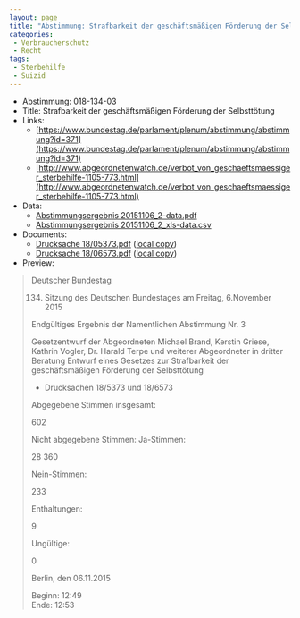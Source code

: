 ```yaml
---
layout: page
title: "Abstimmung: Strafbarkeit der geschäftsmäßigen Förderung der Selbsttötung"
categories:
 - Verbraucherschutz
 - Recht
tags:
 - Sterbehilfe
 - Suizid
---
```


* Abstimmung: 018-134-03
* Title: Strafbarkeit der geschäftsmäßigen Förderung der Selbsttötung
* Links: 
    * [https://www.bundestag.de/parlament/plenum/abstimmung/abstimmung?id=371](https://www.bundestag.de/parlament/plenum/abstimmung/abstimmung?id=371)
    * [http://www.abgeordnetenwatch.de/verbot_von_geschaeftsmaessiger_sterbehilfe-1105-773.html](http://www.abgeordnetenwatch.de/verbot_von_geschaeftsmaessiger_sterbehilfe-1105-773.html)
* Data: 
    * [Abstimmungsergebnis 20151106_2-data.pdf](/res/abstimmungsliste/20151106_2-data.pdf)
    * [Abstimmungsergebnis 20151106_2_xls-data.csv](/res/abstimmungsliste/analyses/20151106_2_xls-data.csv)
* Documents: 
    * [Drucksache 18/05373.pdf](http://dip21.bundestag.de/dip21/btd/18/053/1805373.pdf) ([local copy](/res/abstimmungsdaten/018-134-03/1805373.pdf))
    * [Drucksache 18/06573.pdf](http://dip21.bundestag.de/dip21/btd/18/065/1806573.pdf) ([local copy](/res/abstimmungsdaten/018-134-03/1806573.pdf))
* Preview: 
> Deutscher Bundestag
> 
> 134. Sitzung des Deutschen Bundestages
> am Freitag, 6.November 2015
> 
> Endgültiges Ergebnis der Namentlichen Abstimmung Nr. 3
> 
> Gesetzentwurf der Abgeordneten Michael Brand, Kerstin Griese, Kathrin Vogler, Dr. Harald
> Terpe und weiterer Abgeordneter in dritter Beratung
> Entwurf eines Gesetzes zur Strafbarkeit der geschäftsmäßigen Förderung der Selbsttötung
> - Drucksachen 18/5373 und 18/6573
> 
> Abgegebene Stimmen insgesamt:
> 
> 602
> 
> Nicht abgegebene Stimmen:
> Ja-Stimmen:
> 
> 28
> 360
> 
> Nein-Stimmen:
> 
> 233
> 
> Enthaltungen:
> 
> 9
> 
> Ungültige:
> 
> 0
> 
> Berlin, den 06.11.2015
> 
> Beginn: 12:49  
> Ende: 12:53
